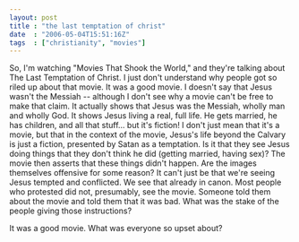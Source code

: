 ```yaml
---
layout: post
title : "the last temptation of christ"
date  : "2006-05-04T15:51:16Z"
tags  : ["christianity", "movies"]
---
```

So, I'm watching "Movies That Shook the World," and they're talking about The Last Temptation of Christ.  I just don't understand why people got so riled up about that movie.  It was a good movie.  I doesn't say that Jesus wasn't the Messiah -- although I don't see why a movie can't be free to make that claim. It actually shows that Jesus was the Messiah, wholly man and wholly God.  It shows Jesus living a real, full life.  He gets married, he has children, and all that stuff... but it's fiction!  I don't just mean that it's a movie, but that in the context of the movie, Jesus's life beyond the Calvary is just a fiction, presented by Satan as a temptation.  Is it that they see Jesus doing things that they don't think he did (getting married, having sex)?  The movie then asserts that these things didn't happen.  Are the images themselves offensive for some reason?  It can't just be that we're seeing Jesus tempted and conflicted.  We see that already in canon.  Most people who protested did not, presumably, see the movie.  Someone told them about the movie and told them that it was bad.  What was the stake of the people giving those instructions?

It was a good movie.  What was everyone so upset about? 
